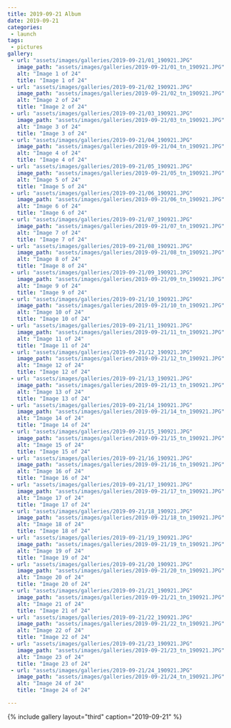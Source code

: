 ```yaml
---
title: 2019-09-21 Album
date: 2019-09-21
categories:
 - launch
tags:
 - pictures
gallery:
 - url: "assets/images/galleries/2019-09-21/01_190921.JPG"
   image_path: "assets/images/galleries/2019-09-21/01_tn_190921.JPG"
   alt: "Image 1 of 24"
   title: "Image 1 of 24"
 - url: "assets/images/galleries/2019-09-21/02_190921.JPG"
   image_path: "assets/images/galleries/2019-09-21/02_tn_190921.JPG"
   alt: "Image 2 of 24"
   title: "Image 2 of 24"
 - url: "assets/images/galleries/2019-09-21/03_190921.JPG"
   image_path: "assets/images/galleries/2019-09-21/03_tn_190921.JPG"
   alt: "Image 3 of 24"
   title: "Image 3 of 24"
 - url: "assets/images/galleries/2019-09-21/04_190921.JPG"
   image_path: "assets/images/galleries/2019-09-21/04_tn_190921.JPG"
   alt: "Image 4 of 24"
   title: "Image 4 of 24"
 - url: "assets/images/galleries/2019-09-21/05_190921.JPG"
   image_path: "assets/images/galleries/2019-09-21/05_tn_190921.JPG"
   alt: "Image 5 of 24"
   title: "Image 5 of 24"
 - url: "assets/images/galleries/2019-09-21/06_190921.JPG"
   image_path: "assets/images/galleries/2019-09-21/06_tn_190921.JPG"
   alt: "Image 6 of 24"
   title: "Image 6 of 24"
 - url: "assets/images/galleries/2019-09-21/07_190921.JPG"
   image_path: "assets/images/galleries/2019-09-21/07_tn_190921.JPG"
   alt: "Image 7 of 24"
   title: "Image 7 of 24"
 - url: "assets/images/galleries/2019-09-21/08_190921.JPG"
   image_path: "assets/images/galleries/2019-09-21/08_tn_190921.JPG"
   alt: "Image 8 of 24"
   title: "Image 8 of 24"
 - url: "assets/images/galleries/2019-09-21/09_190921.JPG"
   image_path: "assets/images/galleries/2019-09-21/09_tn_190921.JPG"
   alt: "Image 9 of 24"
   title: "Image 9 of 24"
 - url: "assets/images/galleries/2019-09-21/10_190921.JPG"
   image_path: "assets/images/galleries/2019-09-21/10_tn_190921.JPG"
   alt: "Image 10 of 24"
   title: "Image 10 of 24"
 - url: "assets/images/galleries/2019-09-21/11_190921.JPG"
   image_path: "assets/images/galleries/2019-09-21/11_tn_190921.JPG"
   alt: "Image 11 of 24"
   title: "Image 11 of 24"
 - url: "assets/images/galleries/2019-09-21/12_190921.JPG"
   image_path: "assets/images/galleries/2019-09-21/12_tn_190921.JPG"
   alt: "Image 12 of 24"
   title: "Image 12 of 24"
 - url: "assets/images/galleries/2019-09-21/13_190921.JPG"
   image_path: "assets/images/galleries/2019-09-21/13_tn_190921.JPG"
   alt: "Image 13 of 24"
   title: "Image 13 of 24"
 - url: "assets/images/galleries/2019-09-21/14_190921.JPG"
   image_path: "assets/images/galleries/2019-09-21/14_tn_190921.JPG"
   alt: "Image 14 of 24"
   title: "Image 14 of 24"
 - url: "assets/images/galleries/2019-09-21/15_190921.JPG"
   image_path: "assets/images/galleries/2019-09-21/15_tn_190921.JPG"
   alt: "Image 15 of 24"
   title: "Image 15 of 24"
 - url: "assets/images/galleries/2019-09-21/16_190921.JPG"
   image_path: "assets/images/galleries/2019-09-21/16_tn_190921.JPG"
   alt: "Image 16 of 24"
   title: "Image 16 of 24"
 - url: "assets/images/galleries/2019-09-21/17_190921.JPG"
   image_path: "assets/images/galleries/2019-09-21/17_tn_190921.JPG"
   alt: "Image 17 of 24"
   title: "Image 17 of 24"
 - url: "assets/images/galleries/2019-09-21/18_190921.JPG"
   image_path: "assets/images/galleries/2019-09-21/18_tn_190921.JPG"
   alt: "Image 18 of 24"
   title: "Image 18 of 24"
 - url: "assets/images/galleries/2019-09-21/19_190921.JPG"
   image_path: "assets/images/galleries/2019-09-21/19_tn_190921.JPG"
   alt: "Image 19 of 24"
   title: "Image 19 of 24"
 - url: "assets/images/galleries/2019-09-21/20_190921.JPG"
   image_path: "assets/images/galleries/2019-09-21/20_tn_190921.JPG"
   alt: "Image 20 of 24"
   title: "Image 20 of 24"
 - url: "assets/images/galleries/2019-09-21/21_190921.JPG"
   image_path: "assets/images/galleries/2019-09-21/21_tn_190921.JPG"
   alt: "Image 21 of 24"
   title: "Image 21 of 24"
 - url: "assets/images/galleries/2019-09-21/22_190921.JPG"
   image_path: "assets/images/galleries/2019-09-21/22_tn_190921.JPG"
   alt: "Image 22 of 24"
   title: "Image 22 of 24"
 - url: "assets/images/galleries/2019-09-21/23_190921.JPG"
   image_path: "assets/images/galleries/2019-09-21/23_tn_190921.JPG"
   alt: "Image 23 of 24"
   title: "Image 23 of 24"
 - url: "assets/images/galleries/2019-09-21/24_190921.JPG"
   image_path: "assets/images/galleries/2019-09-21/24_tn_190921.JPG"
   alt: "Image 24 of 24"
   title: "Image 24 of 24"

---
```


{% include gallery layout="third" caption="2019-09-21" %}
